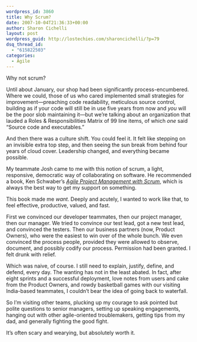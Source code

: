 ```yaml
---
wordpress_id: 3860
title: Why Scrum?
date: 2007-10-04T21:36:33+00:00
author: Sharon Cichelli
layout: post
wordpress_guid: http://lostechies.com/sharoncichelli/?p=79
dsq_thread_id:
  - "615822503"
categories:
  - Agile
---
```

Why not scrum?

Until about January, our shop had been significantly process-encumbered. Where we could, those of us who cared implemented small strategies for improvement—preaching code readability, meticulous source control, building as if your code will still be in use five years from now and _you_ will be the poor slob maintaining it—but we&#8217;re talking about an organization that lauded a Roles & Responsibilities Matrix of 99 line items, of which _one_ said &#8220;Source code and executables.&#8221;

And then there was a culture shift. You could feel it. It felt like stepping on an invisible extra top step, and then seeing the sun break from behind four years of cloud cover. Leadership changed, and everything became possible.

My teammate Josh came to me with this notion of scrum, a light, responsive, democratic way of collaborating on software. He recommended a book, Ken Schwaber&#8217;s [_Agile Project Management with Scrum_](http://www.librarything.com/work/16735&book=12449256), which is always the best way to get my support on something.

This book made me _want_. Deeply and acutely, I wanted to work like that, to feel effective, productive, valued, and fast.

First we convinced our developer teammates, then our project manager, then our manager. We tried to convince our test lead, got a new test lead, and convinced the testers. Then our business partners (now, Product Owners), who were the easiest to win over of the whole bunch. We even convinced the process people, provided they were allowed to observe, document, and possibly codify our process. Permission had been granted. I felt drunk with relief.

Which was naive, of course. I still need to explain, justify, define, and defend, every day. The wanting has not in the least abated. In fact, after eight sprints and a successful deployment, love notes from users and cake from the Product Owners, and rowdy basketball games with our visiting India-based teammates, I couldn&#8217;t bear the idea of going back to waterfall.

So I&#8217;m visiting other teams, plucking up my courage to ask pointed but polite questions to senior managers, setting up speaking engagements, hanging out with other agile-oriented troublemakers, getting tips from my dad, and generally fighting the good fight.

It&#8217;s often scary and wearying, but absolutely worth it.
